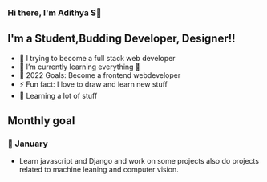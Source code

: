 ### Hi there, I'm Adithya S👋

## I'm a Student,Budding Developer, Designer!!

- 🔭 I trying to become a full stack web developer 
- 🌱 I’m currently learning everything 🤣
- 🥅 2022 Goals: Become a frontend webdeveloper
- ⚡ Fun fact: I love to draw and  learn new stuff
- 🎯 Learning a lot of stuff

## Monthly goal

### 🔭 January
- Learn javascript and Django and work on some projects also do projects related to machine leaning and computer vision.

